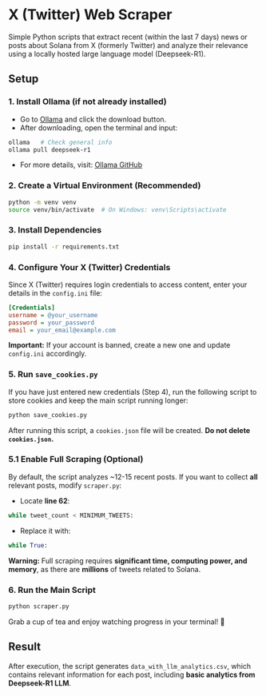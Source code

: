 # X (Twitter) Web Scraper

Simple Python scripts that extract recent (within the last 7 days) news or posts about Solana from X (formerly Twitter) and analyze their relevance using a locally hosted large language model (Deepseek-R1).

## Setup

### 1. Install Ollama (if not already installed)
- Go to [Ollama](https://ollama.com/) and click the download button.
- After downloading, open the terminal and input:
```bash
ollama   # Check general info
ollama pull deepseek-r1
```
- For more details, visit: [Ollama GitHub](https://github.com/ollama/ollama)

### 2. Create a Virtual Environment (Recommended)
```bash
python -m venv venv
source venv/bin/activate  # On Windows: venv\Scripts\activate
```

### 3. Install Dependencies
```bash
pip install -r requirements.txt
```

### 4. Configure Your X (Twitter) Credentials
Since X (Twitter) requires login credentials to access content, enter your details in the `config.ini` file:
```ini
[Credentials]
username = @your_username
password = your_password
email = your_email@example.com
```
**Important:** If your account is banned, create a new one and update `config.ini` accordingly.

### 5. Run `save_cookies.py`
If you have just entered new credentials (Step 4), run the following script to store cookies and keep the main script running longer:
```bash
python save_cookies.py
```
After running this script, a `cookies.json` file will be created. **Do not delete `cookies.json`.**

### 5.1 Enable Full Scraping (Optional)
By default, the script analyzes ~12-15 recent posts. If you want to collect **all** relevant posts, modify `scraper.py`:
- Locate **line 62**:
```python
while tweet_count < MINIMUM_TWEETS:
```
- Replace it with:
```python
while True:
```
**Warning:** Full scraping requires **significant time, computing power, and memory**, as there are **millions** of tweets related to Solana.

### 6. Run the Main Script
```bash
python scraper.py
```
Grab a cup of tea and enjoy watching progress in your terminal! 🚀

## Result
After execution, the script generates `data_with_llm_analytics.csv`, which contains relevant information for each post, including **basic analytics from Deepseek-R1 LLM**.

